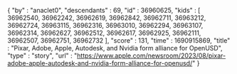 {
  "by" : "anaclet0",
  "descendants" : 69,
  "id" : 36960625,
  "kids" : [ 36962540, 36962242, 36962619, 36962842, 36962711, 36963212, 36962724, 36963115, 36962316, 36963010, 36962294, 36963107, 36962314, 36962627, 36962512, 36962617, 36962925, 36962111, 36962507, 36962751, 36962732 ],
  "score" : 131,
  "time" : 1690915869,
  "title" : "Pixar, Adobe, Apple, Autodesk, and Nvidia form alliance for OpenUSD",
  "type" : "story",
  "url" : "https://www.apple.com/newsroom/2023/08/pixar-adobe-apple-autodesk-and-nvidia-form-alliance-for-openusd/"
}

